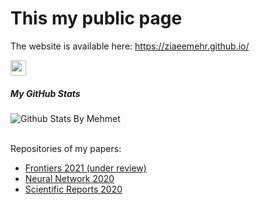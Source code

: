 # This my public page

The website is available here: https://ziaeemehr.github.io/

<a href="https://www.researchgate.net/profile/Abolfazl_Ziaeemehr3"><img src="https://ziaeemehr.github.io/images/RG.png" width="25"></a>



##### My GitHub Stats
  
  ![Github Stats By Mehmet](https://github-readme-stats.vercel.app/api?username=Ziaeemehr&show_icons=true&title_color=fff&icon_color=79ff97&text_color=9f9f9f&bg_color=151515)  
</br>

Repositories of my papers:
- [Frontiers 2021 (under review)](https://github.com/Ziaeemehr/Frontiers2021)
- [Neural Network 2020](https://github.com/ITNG/ziaeeNN2020)
- [Scientific Reports 2020](https://github.com/Ziaeemehr/SReport2020)
